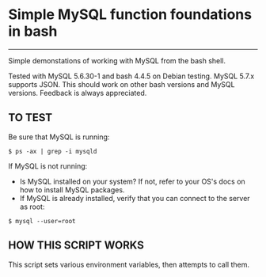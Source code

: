 # Simple MySQL function foundations in bash
-------------------------------------------

Simple demonstations of working with MySQL from the bash shell.

Tested with MySQL 5.6.30-1 and bash 4.4.5 on Debian testing.
MySQL 5.7.x supports JSON.
This should work on other bash versions and MySQL versions.
Feedback is always appreciated.

## TO TEST

Be sure that MySQL is running:

` $ ps -ax | grep -i mysqld `

If MySQL is not running:

* Is MySQL installed on your system? If not, refer to your OS's docs on how to install MySQL packages.
* If MySQL is already installed, verify that you can connect to the server as root:

` $ mysql --user=root `

## HOW THIS SCRIPT WORKS

This script sets various environment variables, then attempts to call them.


